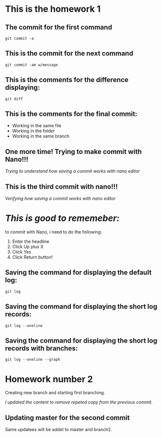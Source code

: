 # This is the homework 1

## The commit for the first command 

    git commit -a

## This is the commit for the next command 

    git commit -am w/message

## This is the comments for the difference displaying:

    git diff

## This is the comments for the final commit:

* Working in the same file
* Working in the folder
* Working in the same branch

## One more time! Trying to make commit with Nano!!!

_Trying to understand how saving a commit works with nano editor_

## This is the third commit with nano!!!

_Verifying how saving a commit works with nano editor_


# _This is good to rememeber:_ 

to commit with Nano, i need to do the following:

1. Enter the headline
2. Click Up plus X
3. Click Yes
4. Click Return button!

## Saving the command for displaying the default log:

    git log

## Saving the command for displaying the short log records: 

    git log --oneline

## Saving the command for displaying the short log records with branches: 

    git log --oneline --graph


# Homework number 2

Creating new branch and starting first branching.

*I updated the content to remove repeted copy from the previous commit.* 

## Updating master for the second commit

Same updatees will be addet to master and branch2.


